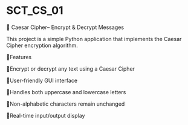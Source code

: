 # SCT_CS_01
🔐 Caesar Cipher– Encrypt & Decrypt Messages

This project is a simple Python application that implements the Caesar Cipher encryption algorithm.

🌟Features

📌Encrypt or decrypt any text using a Caesar Cipher

📌User-friendly GUI interface

📌Handles both uppercase and lowercase letters

📌Non-alphabetic characters remain unchanged

📌Real-time input/output display

